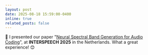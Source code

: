 ```yaml
---
layout: post
date: 2025-08-18 15:59:00-0400
inline: true
related_posts: false
---
```

🎤 I presented our paper "[Neural Spectral Band Generation for Audio Coding](https://www.isca-archive.org/interspeech_2025/choi25d_interspeech.html)", at **INTERSPEECH 2025** in the Netherlands. What a great experience! 😊

